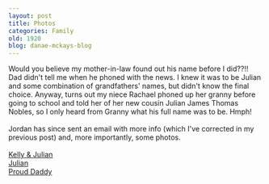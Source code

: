 ```yaml
---
layout: post
title: Photos
categories: Family
old: 1920
blog: danae-mckays-blog
---
```

Would you believe my mother-in-law found out his name before I did??!! Dad didn't tell me when he phoned with the news. I knew it was to be Julian and some combination of grandfathers' names, but didn't know the final choice. Anyway, turns out my niece Rachael phoned up her granny before going to school and told her of her new cousin Julian James Thomas Nobles, so I only heard from Granny what his full name was to be. Hmph! <br/><br/>Jordan has since sent an email with more info (which I've corrected in my previous post) and, more importantly, some photos.<br/><br/><a href="http://www.agmweb.ca/files/first-look.jpg">Kelly & Julian</a><br/><a href="http://www.agmweb.ca/files/julian.jpg">Julian</a><br/><a href="http://www.agmweb.ca/files/j-and-j.jpg">Proud Daddy</a>